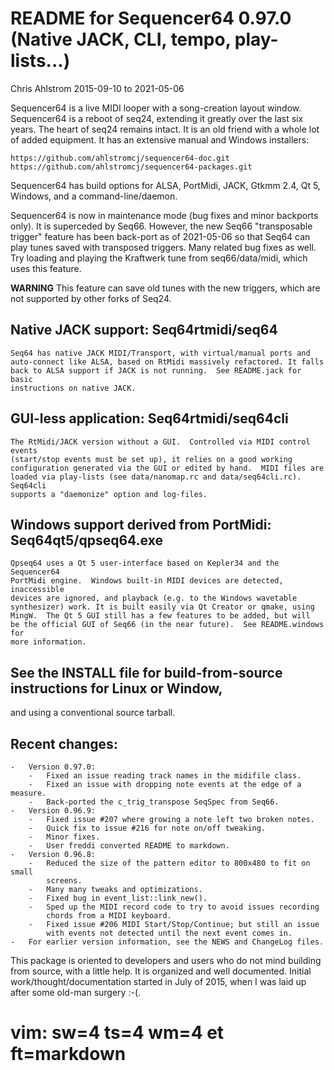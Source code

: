 # README for Sequencer64 0.97.0 (Native JACK, CLI, tempo, play-lists...)
Chris Ahlstrom
2015-09-10 to 2021-05-06

Sequencer64 is a live MIDI looper with a song-creation layout window.
Sequencer64 is a reboot of seq24, extending it greatly over the last six years.
The heart of seq24 remains intact.  It is an old friend with a whole lot of
added equipment.  It has an extensive manual and Windows installers:

    https://github.com/ahlstromcj/sequencer64-doc.git
    https://github.com/ahlstromcj/sequencer64-packages.git

Sequencer64 has build options for ALSA, PortMidi, JACK, Gtkmm 2.4, Qt 5, Windows,
and a command-line/daemon.

Sequencer64 is now in maintenance mode (bug fixes and minor backports only).
It is superceded by Seq66.  However, the new Seq66 "transposable trigger"
feature has been back-port as of 2021-05-06 so that Seq64 can play tunes
saved with transposed triggers.  Many related bug fixes as well.
Try loading and playing the Kraftwerk tune from seq66/data/midi, which
uses this feature.

**WARNING** This feature can save old tunes with the new triggers, which are
not supported by other forks of Seq24.

## Native JACK support: Seq64rtmidi/seq64

    Seq64 has native JACK MIDI/Transport, with virtual/manual ports and
    auto-connect like ALSA, based on RtMidi massively refactored. It falls
    back to ALSA support if JACK is not running.  See README.jack for basic
    instructions on native JACK.

## GUI-less application: Seq64rtmidi/seq64cli

    The RtMidi/JACK version without a GUI.  Controlled via MIDI control events
    (start/stop events must be set up), it relies on a good working
    configuration generated via the GUI or edited by hand.  MIDI files are
    loaded via play-lists (see data/nanomap.rc and data/seq64cli.rc).  Seq64cli
    supports a "daemonize" option and log-files.

## Windows support derived from PortMidi: Seq64qt5/qpseq64.exe

    Qpseq64 uses a Qt 5 user-interface based on Kepler34 and the Sequencer64
    PortMidi engine.  Windows built-in MIDI devices are detected, inaccessible
    devices are ignored, and playback (e.g. to the Windows wavetable
    synthesizer) work. It is built easily via Qt Creator or qmake, using
    MingW.  The Qt 5 GUI still has a few features to be added, but will
    be the official GUI of Seq66 (in the near future).  See README.windows for
    more information.

## See the INSTALL file for build-from-source instructions for Linux or Window,
and using a conventional source tarball.

## Recent changes:

    -   Version 0.97.0:
        -   Fixed an issue reading track names in the midifile class.
        -   Fixed an issue with dropping note events at the edge of a measure.
        -   Back-ported the c_trig_transpose SeqSpec from Seq66.
    -   Version 0.96.9:
        -   Fixed issue #207 where growing a note left two broken notes.
        -   Quick fix to issue #216 for note on/off tweaking.
        -   Minor fixes.
        -   User freddi converted README to markdown.
    -   Version 0.96.8:
        -   Reduced the size of the pattern editor to 800x480 to fit on small
            screens.
        -   Many many tweaks and optimizations.
        -   Fixed bug in event_list::link_new().
        -   Sped up the MIDI record code to try to avoid issues recording
            chords from a MIDI keyboard.
        -   Fixed issue #206 MIDI Start/Stop/Continue; but still an issue
            with events not detected until the next event comes in.
    -   For earlier version information, see the NEWS and ChangeLog files.

This package is oriented to developers and users who do not mind building from
source, with a little help.  It is organized and well documented.
Initial work/thought/documentation started in July of 2015, when I was laid
up after some old-man surgery :-(.

# vim: sw=4 ts=4 wm=4 et ft=markdown
